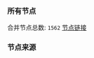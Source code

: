 ### 所有节点
合并节点总数: `1562`
[节点链接](https://raw.githubusercontent.com/rzhy1/11/master/sub/sub_merge_base64.txt)

### 节点来源